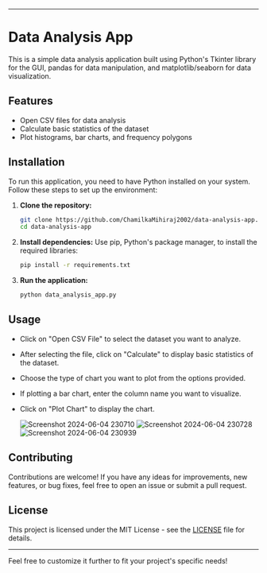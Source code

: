 
---

# Data Analysis App

This is a simple data analysis application built using Python's Tkinter library for the GUI, pandas for data manipulation, and matplotlib/seaborn for data visualization.

## Features

- Open CSV files for data analysis
- Calculate basic statistics of the dataset
- Plot histograms, bar charts, and frequency polygons

## Installation

To run this application, you need to have Python installed on your system. Follow these steps to set up the environment:

1. **Clone the repository:**
   ```bash
   git clone https://github.com/ChamilkaMihiraj2002/data-analysis-app.git
   cd data-analysis-app
   ```

2. **Install dependencies:**
   Use pip, Python's package manager, to install the required libraries:
   ```bash
   pip install -r requirements.txt
   ```

3. **Run the application:**
   ```bash
   python data_analysis_app.py
   ```

## Usage

- Click on "Open CSV File" to select the dataset you want to analyze.
- After selecting the file, click on "Calculate" to display basic statistics of the dataset.
- Choose the type of chart you want to plot from the options provided.
- If plotting a bar chart, enter the column name you want to visualize.
- Click on "Plot Chart" to display the chart.

  ![Screenshot 2024-06-04 230710](https://github.com/ChamilkaMihiraj2002/Basic-Data-Analysis-Application/assets/120358764/c08e2385-ec3e-4d88-af28-d7d2020ef80e)
  ![Screenshot 2024-06-04 230728](https://github.com/ChamilkaMihiraj2002/Basic-Data-Analysis-Application/assets/120358764/9d68d97c-2224-47fe-8963-42f71ca296ca)
  ![Screenshot 2024-06-04 230939](https://github.com/ChamilkaMihiraj2002/Basic-Data-Analysis-Application/assets/120358764/75c814cc-4d89-476d-a4f8-88a97d5e1340)


## Contributing

Contributions are welcome! If you have any ideas for improvements, new features, or bug fixes, feel free to open an issue or submit a pull request.

## License

This project is licensed under the MIT License - see the [LICENSE](LICENSE) file for details.

---

Feel free to customize it further to fit your project's specific needs!
